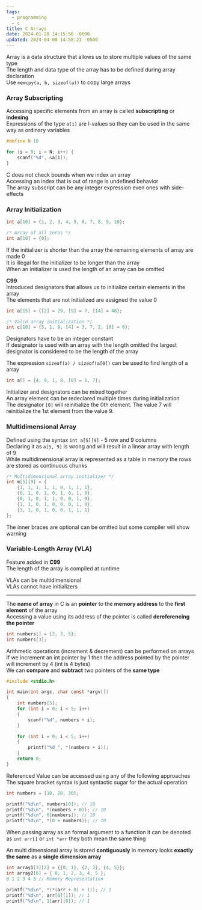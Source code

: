 ```yaml
---
tags:
  - programming
  - c
title: C Arrays
date: 2024-01-28 14:15:56 -0600
updated: 2024-04-08 14:58:21 -0500
---
```


Array is a data structure that allows us to store multiple values of the same type  
The length and data type of the array has to be defined during array declaration  
Use `memcpy(a, b, sizeof(a))` to copy large arrays

### Array Subscripting

Accessing specific elements from an array is called **subscripting** or **indexing**  
Expressions of the type `a[i]` are l-values so they can be used in the same way as ordinary variables

```c
#define N 10

for (i = 0; i < N; i++) {
	scanf("%d", &a[i]);
}
```

C does not check bounds when we index an array  
Accessing an index that is out of range is undefined behavior  
The array subscript can be any integer expression even ones with side-effects

### Array Initialization

```c
int a[10] = {1, 2, 3, 4, 5, 6, 7, 8, 9, 10};

/* Array of all zeros */
int a[10] = {0};
```

If the initializer is shorter than the array the remaining elements of array are made 0  
It is illegal for the initializer to be longer than the array  
When an initializer is used the length of an array can be omitted  

**C99**  
Introduced designators that allows us to initialize certain elements in the array  
The elements that are not initialized are assigned the value 0  

```c
int a[15] = {[2] = 29, [9] = 7, [14] = 48};

/* Valid array initialization */
int c[10] = {5, 1, 9, [4] = 3, 7, 2, [8] = 6};
```

Designators have to be an integer constant  
If designator is used with an array with the length omitted the largest designator is considered to be the length of the array  

The expression `sizeof(a) / sizeof(a[0])` can be used to find length of a array  

```c
int a[] = {4, 9, 1, 8, [0] = 5, 7};
```

Initializer and designators can be mixed together  
An array element can be redeclared multiple times during initialization  
The designator `[0]` will reinitialize the 0th element. The value 7 will reinitialize the 1st element from the value 9. 

### Multidimensional Array

Defined using the syntax `int a[5][9]` - 5 row and 9 columns  
Declaring it as `a[5, 9]` is wrong and will result in a linear array with length of 9  
While multidimensional array is represented as a table in memory the rows are stored as continuous chunks  

```c
/* Multidimensional array initializer */
int m[5][9] = {
	{1, 1, 1, 1, 1, 0, 1, 1, 1},
	{0, 1, 0, 1, 0, 1, 0, 1, 0},
	{0, 1, 0, 1, 1, 0, 0, 1, 0},
	{1, 1, 0, 1, 0, 0, 0, 1, 0},
	{1, 1, 0, 1, 0, 0, 1, 1, 1}
};
```

The inner braces are optional can be omitted but some compiler will show warning

### Variable-Length Array (VLA)

Feature added in **C99**  
The length of the array is compiled at runtime  

VLAs can be multidimensional    
VLAs cannot have initializers  

---

The **name of array** in C is an **pointer** to the **memory address** to the **first element** of the array  
Accessing a value using its address of the pointer is called **dereferencing the pointer**

````c
int numbers[] = {2, 3, 5};
int numbers[3];
````

Arithmetic operations (increment & decrement) can be performed on arrays  
If we increment an int pointer by 1 then the address pointed by the pointer will increment by 4 (int is 4 bytes)  
We can **compare** and **subtract** two pointers of the **same type**

````c
#include <stdio.h>

int main(int argc, char const *argv[])
{
    int numbers[5];
    for (int i = 0; i < 5; i++)
    {
        scanf("%d", numbers + i);
    }

    for (int i = 0; i < 5; i++)
    {
        printf("%d ", *(numbers + i));
    }
    return 0;
}
````

Referenced Value can be accessed using any of the following approaches  
The square bracket syntax is just syntactic sugar for the actual operation

````c
int numbers = [10, 20, 30];

printf("%d\n", numbers[0]); // 10
printf("%d\n", *(numbers + 0)); // 10
printf("%d\n", 0[numbers]); // 10
printf("%d\n", *(0 + numbers)); // 10
````

When passing array as an formal argument to a function it can be denoted as `int arr[]` or `int *arr` they both mean the same thing

An multi dimensional array is stored **contiguously** in memory looks **exactly the same** as a **single dimension array**

````c
int array1[3][2] = {{0, 1}, {2, 3}, {4, 5}};
int array2[6] = { 0, 1, 2, 3, 4, 5 };
0 1 2 3 4 5 // Memory Representation

printf("%d\n", *(*(arr + 0) + 1)); // 1
printf("%d\n", arr[0][1]); // 1
printf("%d\n", 1[arr][0]); // 1
````
